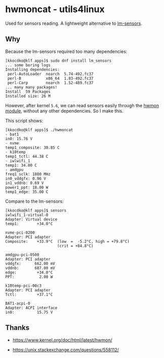 # hwmoncat - utils4linux

Used for sensors reading. A lightweight alternative to [lm-sensors](https://github.com/lm-sensors/lm-sensors).

## Why

Because the lm-sensors required too many dependencies:

```
[kkocdko@klf apps]$ sudo dnf install lm_sensors
... some boring logs
Installing dependencies:
 perl-AutoLoader  noarch  5.74-492.fc37
 perl-B           x86_64  1.83-492.fc37
 perl-Carp        noarch  1.52-489.fc37
... many many packages!
Install  59 Packages
Installed size: 26 M
```

However, after kernel `5.6`, we can read sensors easily through the [hwmon module](https://www.kernel.org/doc/html/latest/hwmon/), without any other dependencies. So I make this.

This script shows:

```
[kkocdko@klf apps]$ ./hwmoncat
- bat1
in0: 15.76 V
- nvme
temp1_composite: 30.85 C
- k10temp
temp1_tctl: 44.38 C
- iwlwifi_1
temp1: 34.00 C
- amdgpu
freq1_sclk: 1800 MHz
in0_vddgfx: 0.96 V
in1_vddnb: 0.69 V
power1_ppt: 18.00 W
temp1_edge: 35.00 C
```

Compare to the lm-sensors:

```
[kkocdko@klf apps]$ sensors
iwlwifi_1-virtual-0
Adapter: Virtual device
temp1:        +34.0°C

nvme-pci-0200
Adapter: PCI adapter
Composite:    +33.9°C  (low  =  -5.2°C, high = +79.8°C)
                       (crit = +84.8°C)

amdgpu-pci-0500
Adapter: PCI adapter
vddgfx:      662.00 mV
vddnb:       687.00 mV
edge:         +34.0°C
PPT:           2.00 W

k10temp-pci-00c3
Adapter: PCI adapter
Tctl:         +37.1°C

BAT1-acpi-0
Adapter: ACPI interface
in0:          15.75 V
```

## Thanks

- https://www.kernel.org/doc/html/latest/hwmon/

- https://unix.stackexchange.com/questions/558112/

<!--
./hyperfine -w 5 -r 32 -p 'sleep 0.1' ./hwmoncat

mkdir dist
cd dist
mockdata(){ mkdir -p $(dirname "$1") ; echo "$2" > "$1" ;}
mockdata hwmon1/in0_input 15760
mockdata hwmon1/name BAT1
mockdata hwmon2/name nvme
mockdata hwmon2/temp1_input 30850
mockdata hwmon2/temp1_label Composite
mockdata hwmon3/name k10temp
mockdata hwmon3/temp1_input 34125
mockdata hwmon3/temp1_label Tctl
mockdata hwmon4/name iwlwifi_1
mockdata hwmon4/temp1_input 34000
mockdata hwmon5/freq1_input 200000000
mockdata hwmon5/freq1_label sclk
mockdata hwmon5/in0_input 662
mockdata hwmon5/in0_label vddgfx
mockdata hwmon5/in1_input 687
mockdata hwmon5/in1_label vddnb
mockdata hwmon5/name amdgpu
mockdata hwmon5/power1_input 3000000
mockdata hwmon5/power1_label PPT
mockdata hwmon5/temp1_input 33000
mockdata hwmon5/temp1_label edge
-->
